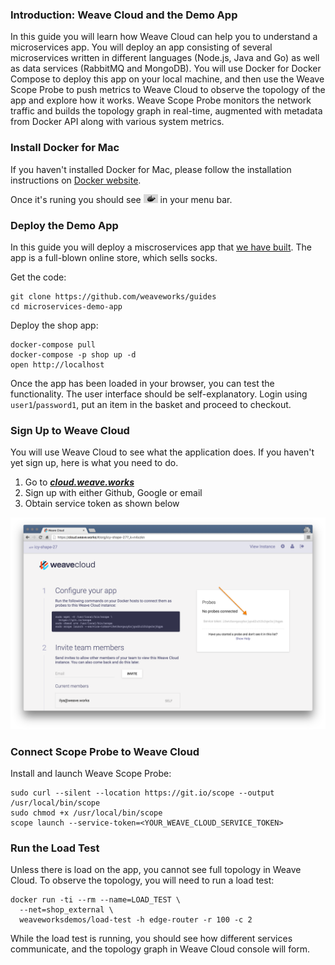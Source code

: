 <h3 id="introduction-weave-cloud-and-the-demo-app">Introduction: Weave Cloud and the Demo App</h3>

In this guide you will learn how Weave Cloud can help you to understand a microservices app. You will deploy
an app consisting of several microservices written in different languages (Node.js, Java and Go) as well as
data services (RabbitMQ and MongoDB). You will use Docker for Docker Compose to deploy this app on
your local machine, and then use the Weave Scope Probe to push metrics to Weave Cloud to observe the
topology of the app and explore how it works. Weave Scope Probe monitors the network traffic and builds the
topology graph in real-time, augmented with metadata from Docker API along with various system metrics.

<h3 id="install-docker-for-mac">Install Docker for Mac</h3>

If you haven't installed Docker for Mac, please follow the installation instructions on [Docker website][install-d4m].

Once it's runing you should see <img alt="Docker Icon in the Mac OS menu bar" src="docker-for-mac-menu-bar-icon.png"
style="height: 1em;" /> in your menu bar.

[install-d4m]: https://docs.docker.com/docker-for-mac/

<h3 id="deploy-the-demo-app">Deploy the Demo App</h3>

In this guide you will deploy a miscroservices app that [we have built](demo-app). The app is a full-blown
online store, which sells socks.

Get the code:
```
git clone https://github.com/weaveworks/guides
cd microservices-demo-app
```
Deploy the shop app:
```
docker-compose pull
docker-compose -p shop up -d
open http://localhost
```

Once the app has been loaded in your browser, you can test the functionality. The user interface should be
self-explanatory. Login using `user1`/`password1`, put an item in the basket and proceed to checkout.

[demo-app]: https://github.com/weaveworks/weaveDemo


<h3 id="sign-up-to-weave-cloud">Sign Up to Weave Cloud</h3>

You will use Weave Cloud to see what the application does. If you haven't yet sign up, here is what you need to do.

1. Go to ***[cloud.weave.works](https://cloud.weave.works)***
2. Sign up with either Github, Google or email
3. Obtain service token as shown below

![Obtain service token for Weave Cloud](weave-cloud-token-screenshot.png)

<h3 id="connect-scope-probe-to-weave-cloud">Connect Scope Probe to Weave Cloud</h3>

Install and launch Weave Scope Probe:
```
sudo curl --silent --location https://git.io/scope --output /usr/local/bin/scope
sudo chmod +x /usr/local/bin/scope
scope launch --service-token=<YOUR_WEAVE_CLOUD_SERVICE_TOKEN>
```

<h3 id="run-the-load-test">Run the Load Test</h3>

Unless there is load on the app, you cannot see full topology in Weave Cloud. To observe the topology,
you will need to run a load test:
```
docker run -ti --rm --name=LOAD_TEST \
  --net=shop_external \
  weaveworksdemos/load-test -h edge-router -r 100 -c 2
```

While the load test is running, you should see how different services communicate, and the topology
graph in Weave Cloud console will form.

